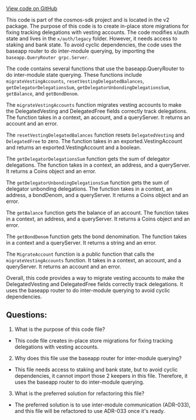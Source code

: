 [View code on GitHub](https://github.com/cosmos/cosmos-sdk/blob/main/x/auth/migrations/v2/store.go)

This code is part of the cosmos-sdk project and is located in the v2 package. The purpose of this code is to create in-place store migrations for fixing tracking delegations with vesting accounts. The code modifies x/auth state and lives in the `x/auth/legacy` folder. However, it needs access to staking and bank state. To avoid cyclic dependencies, the code uses the baseapp router to do inter-module querying, by importing the `baseapp.QueryRouter grpc.Server`. 

The code contains several functions that use the baseapp.QueryRouter to do inter-module state querying. These functions include `migrateVestingAccounts`, `resetVestingDelegatedBalances`, `getDelegatorDelegationsSum`, `getDelegatorUnbondingDelegationsSum`, `getBalance`, and `getBondDenom`. 

The `migrateVestingAccounts` function migrates vesting accounts to make the DelegatedVesting and DelegatedFree fields correctly track delegations. The function takes in a context, an account, and a queryServer. It returns an account and an error. 

The `resetVestingDelegatedBalances` function resets `DelegatedVesting` and `DelegatedFree` to zero. The function takes in an exported.VestingAccount and returns an exported.VestingAccount and a boolean. 

The `getDelegatorDelegationsSum` function gets the sum of delegator delegations. The function takes in a context, an address, and a queryServer. It returns a Coins object and an error. 

The `getDelegatorUnbondingDelegationsSum` function gets the sum of delegator unbonding delegations. The function takes in a context, an address, a bondDenom, and a queryServer. It returns a Coins object and an error. 

The `getBalance` function gets the balance of an account. The function takes in a context, an address, and a queryServer. It returns a Coins object and an error. 

The `getBondDenom` function gets the bond denomination. The function takes in a context and a queryServer. It returns a string and an error. 

The `MigrateAccount` function is a public function that calls the `migrateVestingAccounts` function. It takes in a context, an account, and a queryServer. It returns an account and an error. 

Overall, this code provides a way to migrate vesting accounts to make the DelegatedVesting and DelegatedFree fields correctly track delegations. It uses the baseapp router to do inter-module querying to avoid cyclic dependencies.
## Questions: 
 1. What is the purpose of this code file?
- This code file creates in-place store migrations for fixing tracking delegations with vesting accounts.

2. Why does this file use the baseapp router for inter-module querying?
- This file needs access to staking and bank state, but to avoid cyclic dependencies, it cannot import those 2 keepers in this file. Therefore, it uses the baseapp router to do inter-module querying.

3. What is the preferred solution for refactoring this file?
- The preferred solution is to use inter-module communication (ADR-033), and this file will be refactored to use ADR-033 once it's ready.